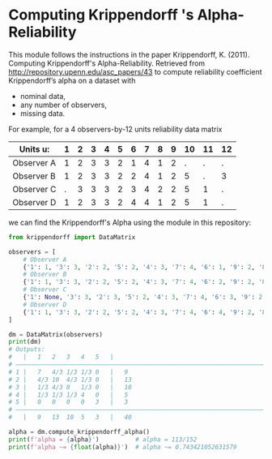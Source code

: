 # Computing Krippendorff 's Alpha-Reliability

This module follows the instructions in the paper
Krippendorff, K. (2011). Computing Krippendorff's Alpha-Reliability. Retrieved from http://repository.upenn.edu/asc_papers/43
to compute reliability coefficient Krippendorff’s alpha on a dataset with
- nominal data, 
- any number of observers, 
- missing data.

For example, for a 4 observers-by-12 units reliability data matrix

| Units u:   | 1 | 2 | 3 | 4 | 5 | 6 | 7 | 8 | 9 | 10 | 11 | 12 |
|------------|---|---|---|---|---|---|---|---|---|----|----|----|
| Observer A | 1 | 2 | 3 | 3 | 2 | 1 | 4 | 1 | 2 | .  | .  | .  |
| Observer B | 1 | 2 | 3 | 3 | 2 | 2 | 4 | 1 | 2 | 5  | .  | 3  |
| Observer C | . | 3 | 3 | 3 | 2 | 3 | 4 | 2 | 2 | 5  | 1  | .  |
| Observer D | 1 | 2 | 3 | 3 | 2 | 4 | 4 | 1 | 2 | 5  | 1  | .  |

we can find the Krippendorff's Alpha using the module in this repository:

```python
from krippendorff import DataMatrix

observers = [
    # Observer A
    {'1': 1, '3': 3, '2': 2, '5': 2, '4': 3, '7': 4, '6': 1, '9': 2, '8': 1, '11': None, '10': None, '12': None},
    # Observer B
    {'1': 1, '3': 3, '2': 2, '5': 2, '4': 3, '7': 4, '6': 2, '9': 2, '8': 1, '11': None, '10': 5, '12': 3},
    # Observer C
    {'1': None, '3': 3, '2': 3, '5': 2, '4': 3, '7': 4, '6': 3, '9': 2, '8': 2, '11': 1, '10': 5, '12': None},
    # Observer D
    {'1': 1, '3': 3, '2': 2, '5': 2, '4': 3, '7': 4, '6': 4, '9': 2, '8': 1, '11': 1, '10': 5, '12': None},
]

dm = DataMatrix(observers)
print(dm)
# Outputs:
# 	|	1	2	3	4	5	|
# ――――――――――――――――――――――――――――――――――――――――――――――――――――――――――――――――――――――――――――――――
# 1	|	7	4/3	1/3	1/3	0	|	9
# 2	|	4/3	10	4/3	1/3	0	|	13
# 3	|	1/3	4/3	8	1/3	0	|	10
# 4	|	1/3	1/3	1/3	4	0	|	5
# 5	|	0	0	0	0	3	|	3
# ――――――――――――――――――――――――――――――――――――――――――――――――――――――――――――――――――――――――――――――――
# 	|	9	13	10	5	3	|	40

alpha = dm.compute_krippendorff_alpha()
print(f'alpha = {alpha}')          # alpha = 113/152
print(f'alpha ~= {float(alpha)}')  # alpha ~= 0.743421052631579
```
